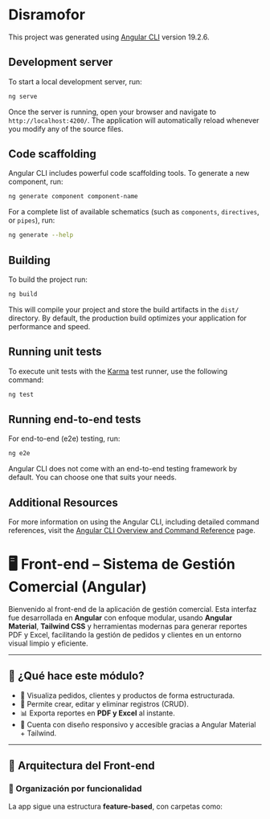 # Disramofor

This project was generated using [Angular CLI](https://github.com/angular/angular-cli) version 19.2.6.

## Development server

To start a local development server, run:

```bash
ng serve
```

Once the server is running, open your browser and navigate to `http://localhost:4200/`. The application will automatically reload whenever you modify any of the source files.

## Code scaffolding

Angular CLI includes powerful code scaffolding tools. To generate a new component, run:

```bash
ng generate component component-name
```

For a complete list of available schematics (such as `components`, `directives`, or `pipes`), run:

```bash
ng generate --help
```

## Building

To build the project run:

```bash
ng build
```

This will compile your project and store the build artifacts in the `dist/` directory. By default, the production build optimizes your application for performance and speed.

## Running unit tests

To execute unit tests with the [Karma](https://karma-runner.github.io) test runner, use the following command:

```bash
ng test
```

## Running end-to-end tests

For end-to-end (e2e) testing, run:

```bash
ng e2e
```

Angular CLI does not come with an end-to-end testing framework by default. You can choose one that suits your needs.

## Additional Resources

For more information on using the Angular CLI, including detailed command references, visit the [Angular CLI Overview and Command Reference](https://angular.dev/tools/cli) page.





# 🖥️ Front-end – Sistema de Gestión Comercial (Angular)

Bienvenido al front-end de la aplicación de gestión comercial. Esta interfaz fue desarrollada en **Angular** con enfoque modular, usando **Angular Material**, **Tailwind CSS** y herramientas modernas para generar reportes PDF y Excel, facilitando la gestión de pedidos y clientes en un entorno visual limpio y eficiente.

---

## 📘 ¿Qué hace este módulo?

- 🧾 Visualiza pedidos, clientes y productos de forma estructurada.
- 🧮 Permite crear, editar y eliminar registros (CRUD).
- 📊 Exporta reportes en **PDF y Excel** al instante.
- 📱 Cuenta con diseño responsivo y accesible gracias a Angular Material + Tailwind.

---

## 🧭 Arquitectura del Front-end

### 📁 Organización por funcionalidad
La app sigue una estructura **feature-based**, con carpetas como:



